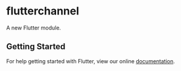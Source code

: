 # flutterchannel

A new Flutter module.

## Getting Started

For help getting started with Flutter, view our online
[documentation](https://flutter.dev/).
